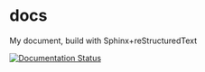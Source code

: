 # docs

My document, build with Sphinx+reStructuredText

[![Documentation Status](https://open.saintic.com/rtfd/badge/saintic-docs?branch=latest)](https://docs.saintic.com)

